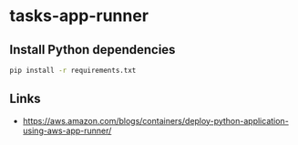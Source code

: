# tasks-app-runner

## Install Python dependencies

```bash 
pip install -r requirements.txt
```

## Links

* https://aws.amazon.com/blogs/containers/deploy-python-application-using-aws-app-runner/